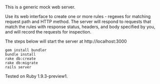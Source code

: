 This is a generic mock web server.

Use its web interface to create one or more rules - regexes for matching request path and HTTP method. The server will respond to requests that match the rules with response status, headers, and body specified by you, and will record the requests for inspection.

The steps below will start the server at http://localhost:3000

    gem install bundler
    bundle install
    rake db:create
    rake db:migrate
    rails server

Tested on Ruby 1.9.3-preview1.